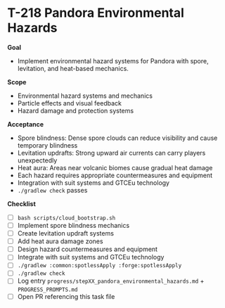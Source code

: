 # T-218 Pandora Environmental Hazards

**Goal**

- Implement environmental hazard systems for Pandora with spore, levitation, and heat-based mechanics.

**Scope**

- Environmental hazard systems and mechanics
- Particle effects and visual feedback
- Hazard damage and protection systems

**Acceptance**

- Spore blindness: Dense spore clouds can reduce visibility and cause temporary blindness
- Levitation updrafts: Strong upward air currents can carry players unexpectedly
- Heat aura: Areas near volcanic biomes cause gradual heat damage
- Each hazard requires appropriate countermeasures and equipment
- Integration with suit systems and GTCEu technology
- `./gradlew check` passes

**Checklist**

- [ ] `bash scripts/cloud_bootstrap.sh`
- [ ] Implement spore blindness mechanics
- [ ] Create levitation updraft systems
- [ ] Add heat aura damage zones
- [ ] Design hazard countermeasures and equipment
- [ ] Integrate with suit systems and GTCEu technology
- [ ] `./gradlew :common:spotlessApply :forge:spotlessApply`
- [ ] `./gradlew check`
- [ ] Log entry `progress/stepXX_pandora_environmental_hazards.md` + `PROGRESS_PROMPTS.md`
- [ ] Open PR referencing this task file

